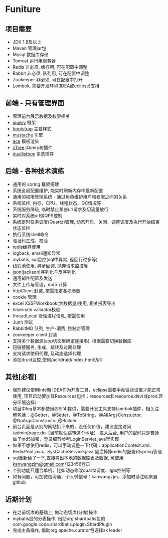 # Funiture

## 项目需要
* JDK 1.8及以上
* Maven 管理jar包
* Mysql 数据库存储
* Tomcat 运行用服务器
* Redis 非必须, 缓存用, 可在配置中调整
* Rabbit 非必须, 队列用, 可在配置中调整
* Zookeeper 非必须, 可在配置中打开
* Lombok, 需要开发环境(IDEA或eclipse)支持

## 前端 - 只有管理界面
* 管理前台展示数据及权限相关
* [jquery](http://jquery.com/) 框架
* [bootstrap](http://v3.bootcss.com/) 主要样式
* [mustache](https://github.com/janl/mustache.js) 引擎
* [ace](http://responsiweb.com/themes/preview/ace/1.4/index.html) 模板渲染
* [zTree](http://www.ztree.me/v3/main.php) jQuery树插件
* [duallistbox](https://github.com/istvan-ujjmeszaros/bootstrap-duallistbox) 多选插件

## 后端 - 各种技术演练
* 通用的 spring 框架搭建
* 系统全局配置维护, 能实时刷新内存中最新配置
* 通用的权限管理系统 - 通过角色维护用户和权限之间的关系
* 系统监控, 内存、CPU、线程状态、GC情况等
* 系统服务降级, 临时禁止某些url请求及切流量放行
* 实时对系统url做QPS控制
* 系统定时任务调度(Quartz)管理, 动态开启、关闭、调整调度及执行开始结束状态监控
* 执行系统shell命令
* 验证码生成、校验
* redis缓存使用
* logback, email通知异常
* mybatis, sql监控(sql中异常, 返回行过多等)
* 线程池使用, 异步回调, 抛弃请求监控等
* json(jackson)序列化与反序列化
* 通用邮件配置及发送
* 文件上传与管理，md5 计算
* httpClient 封装, 按需指定各项参数
* cookie 管理
* excel XSSFWorkbook(大数据量)使用, 相关报表导出
* hibernate validator校验
* threadLocal 管理进程信息, 按需使用
* Junit 测试
* RabbitMQ 队列, 生产-消费, 控制台管理
* zookeeper client 封装
* 支持多个数据源(aop切面里确定连接串), 根据需要切换数据库
* 短链接服务, 生成、跳转及过期处理
* 支持请求使用代理, 及动态选择代理
* 添加druid监控,使用/acl/druid/index.html访问

## 其他[必看]
* 强烈建议使用Intellij IDEA作为开发工具，eclipse需要手动做些设置才能正常使用, 项目启动要加载Resources包括：resources和resource.dev(或prod,区分环境选择）
* 项目中log基本都使用@Slf4j提供，需要开发工具支持Lombok插件，相关注解包括：@Getter，@Setter，@ToString，@AllArgsConstuctor, @NoArgsConstructor,@Builder
* 前台页面是从别的网站扒下来的，没任何价值，建议直接访问 /admin/page.do（目前默认跳转这个地址） 进入后台, 用户的密码只是普通做了md5加密，登录细节参考LoginServlet.java里实现
* 如果不想使用redis，可以手动调整一下代码：applicationContext.xml、RedisPool.java、SysCacheService.java 里注掉掉redis的配置和spring管理
* sql重新给了一下,直接导出本地的数据库表及数据, 可使用kanwangzjm@gmail.com/123456登录
* 个别功能只适合单机，比如动态修改quartz调度、qps控制等
* 如有问题，可加微信沟通，个人微信号：kanwangzjm，添加时请注明来自github

## 近期计划
* 在之前切库的基础上, 做动态切库(分库)操作
* mybatis层的分表操作, 借助org.shardbatis包的com.google.code.shardbatis.plugin.ShardPlugin
* 完成主备操作, 借助org.apache.curator包选择zk leader
